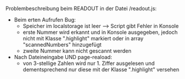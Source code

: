 Problembeschreibung beim READOUT in der Datei /readout.js:

- Beim erten Aufrufen Bug: 
   - Speicher im localstorage ist leer --> Script gibt Fehler in Konsole
   - erste Nummer wird erkannt und in Konsole ausgegeben, jedoch nicht mit Klasse ".highlight" markiert oder in array "scannedNumbers" hinzugefügt
   - zweite Nummer kann nicht gescannt werden
- Nach Dateineingabe UND page-reaload: 
   - von 3-stellige Zahlen wird nur 1. Ziffer ausgelesen und dementsprechend nur diese mit der Klasse ".highlight" versehen